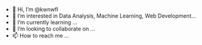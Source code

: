 - 👋 Hi, I’m @kwnwfl
- 👀 I’m interested in Data Analysis, Machine Learning, Web Development...
- 🌱 I’m currently learning ...
- 💞️ I’m looking to collaborate on ...
- 📫 How to reach me ...

<!---
kwnwfl/kwnwfl is a ✨ special ✨ repository because its `README.md` (this file) appears on your GitHub profile.
You can click the Preview link to take a look at your changes.
--->
